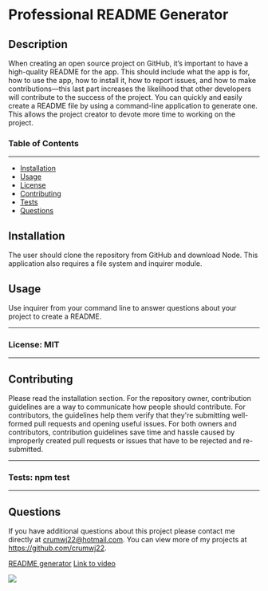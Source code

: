 # Professional README Generator

## Description

When creating an open source project on GitHub, it’s important to have a high-quality README for the app. This should include what the app is for, how to use the app, how to install it, how to report issues, and how to make contributions&mdash;this last part increases the likelihood that other developers will contribute to the success of the project. You can quickly and easily create a README file by using a command-line application to generate one. This allows the project creator to devote more time to working on the project.

### Table of Contents

---

- [Installation](#installation)
- [Usage](#usage)
- [License](#license)
- [Contributing](#contributing)
- [Tests](#tests)
- [Questions](#questions)

## Installation

The user should clone the repository from GitHub and download Node. This application also requires a file system and inquirer module.

## Usage

Use inquirer from your command line to answer questions about your project to create a README.

---

### License: MIT

---

## Contributing

Please read the installation section. For the repository owner, contribution guidelines are a way to communicate how people should contribute. For contributors, the guidelines help them verify that they're submitting well-formed pull requests and opening useful issues. For both owners and contributors, contribution guidelines save time and hassle caused by improperly created pull requests or issues that have to be rejected and re-submitted.

---

### Tests: npm test

---

## Questions

If you have additional questions about this project please contact me directly at <crumwj22@hotmail.com>.
You can view more of my projects at <https://github.com/crumwj22>.

<a href="https://github.com/crumwj22/README-Generator">README generator</a>
<a href="https://youtu.be/UNKiSrB7XAc">Link to video</a>

<img src="assets/images/READMEimg.png">
